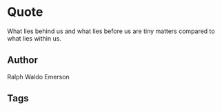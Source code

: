 # Quote

What lies behind us and what lies before us are tiny matters compared to what lies within us.

## Author

Ralph Waldo Emerson

## Tags


